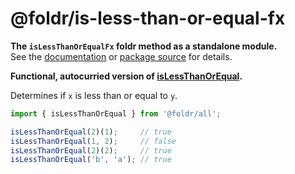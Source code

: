 # @foldr/is-less-than-or-equal-fx

**The `isLessThanOrEqualFx` foldr method as a standalone module.**    
See the [documentation](http://foldr.com/0.0.0/is-less-than-or-equal-fx) or [package source](https:/github.com/CloudVessel/foldr/blob/master/packages/categories/is-less-than-or-equal-fx/src/index.js) for details.

**Functional, autocurried version of [isLessThanOrEqual](#is-less-than-or-equal).**

Determines if `x` is less than or equal to `y`.

```js
import { isLessThanOrEqual } from '@foldr/all';

isLessThanOrEqual(2)(1);     // true
isLessThanOrEqual(1, 2);     // false
isLessThanOrEqual(2)(2);     // true
isLessThanOrEqual('b', 'a'); // true
```
